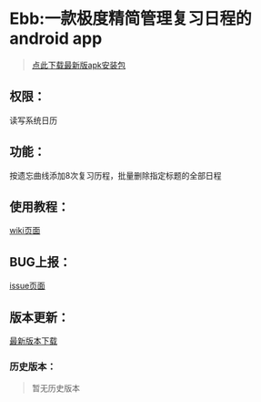# Ebb:一款极度精简管理复习日程的android app
>[点此下载最新版apk安装包](https://raw.githubusercontent.com/grdaimap/Ebb/master/latestapk/latest.apk)


## 权限：
读写系统日历

## 功能：
按遗忘曲线添加8次复习历程，批量删除指定标题的全部日程

## 使用教程：

[wiki页面](https://github.com/grdaimap/Ebb/wiki)

## BUG上报：

[issue页面](https://github.com/grdaimap/Ebb/issues)

## 版本更新：

[最新版本下载](https://raw.githubusercontent.com/grdaimap/Ebb/master/latestapk/latest.apk)

### 历史版本：

>暂无历史版本
